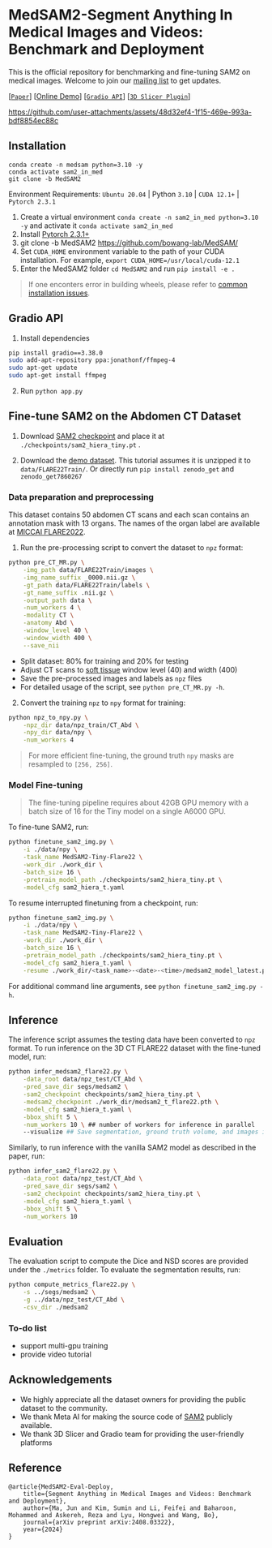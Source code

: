 # MedSAM2-Segment Anything In Medical Images and Videos: Benchmark and Deployment

This is the official repository for benchmarking and fine-tuning SAM2 on medical images. Welcome to join our [mailing list](https://forms.gle/hk4Efp6uWnhjUHFP6) to get updates.


[[`Paper`](https://arxiv.org/abs/2408.03322)] [[Online Demo](https://huggingface.co/spaces/junma/MedSAM2)] [[`Gradio API`](./app.py)] [[`3D Slicer Plugin`](https://github.com/bowang-lab/MedSAMSlicer/tree/SAM2)] 





https://github.com/user-attachments/assets/48d32ef4-1f15-469e-993a-bdf8854ec88c





## Installation
```
conda create -n medsam python=3.10 -y
conda activate sam2_in_med
git clone -b MedSAM2 
```

Environment Requirements: `Ubuntu 20.04` | Python `3.10` | `CUDA 12.1+` | `Pytorch 2.3.1`

1. Create a virtual environment `conda create -n sam2_in_med python=3.10 -y` and activate it `conda activate sam2_in_med`
2. Install [Pytorch 2.3.1+](https://pytorch.org/get-started/locally/)
3. git clone -b MedSAM2 https://github.com/bowang-lab/MedSAM/
4. Set `CUDA_HOME` environment variable to the path of your CUDA installation. For example, `export CUDA_HOME=/usr/local/cuda-12.1`
5. Enter the MedSAM2 folder `cd MedSAM2` and run `pip install -e .`
> If one enconters error in building wheels, please refer to [common installation issues](https://github.com/facebookresearch/segment-anything-2/blob/main/INSTALL.md#common-installation-issues).

## Gradio API

1. Install dependencies 

```bash
pip install gradio==3.38.0
sudo add-apt-repository ppa:jonathonf/ffmpeg-4
sudo apt-get update
sudo apt-get install ffmpeg
```

2. Run `python app.py`

## Fine-tune SAM2 on the Abdomen CT Dataset

1. Download [SAM2 checkpoint](https://dl.fbaipublicfiles.com/segment_anything_2/072824/sam2_hiera_tiny.pt) and place it at `./checkpoints/sam2_hiera_tiny.pt` .

2. Download the [demo dataset](https://zenodo.org/records/7860267). This tutorial assumes it is unzipped it to `data/FLARE22Train/`.
Or directly run `pip install zenodo_get` and `zenodo_get7860267`

### Data preparation and preprocessing

This dataset contains 50 abdomen CT scans and each scan contains an annotation mask with 13 organs. The names of the organ label are available at [MICCAI FLARE2022](https://flare22.grand-challenge.org/).

1. Run the pre-processing script to convert the dataset to `npz` format:
```bash
python pre_CT_MR.py \
    -img_path data/FLARE22Train/images \
    -img_name_suffix _0000.nii.gz \
    -gt_path data/FLARE22Train/labels \
    -gt_name_suffix .nii.gz \
    -output_path data \
    -num_workers 4 \
    -modality CT \
    -anatomy Abd \
    -window_level 40 \
    -window_width 400 \
    --save_nii
```
- Split dataset: 80% for training and 20% for testing
- Adjust CT scans to [soft tissue](https://radiopaedia.org/articles/windowing-ct) window level (40) and width (400)
- Save the pre-processed images and labels as `npz` files
- For detailed usage of the script, see `python pre_CT_MR.py -h`.

2. Convert the training `npz` to `npy` format for training:
```bash
python npz_to_npy.py \
    -npz_dir data/npz_train/CT_Abd \
    -npy_dir data/npy \
    -num_workers 4
```
> For more efficient fine-tuning, the ground truth `npy` masks are resampled to `[256, 256]`.

### Model Fine-tuning

> The fine-tuning pipeline requires about 42GB GPU memory with a batch size of 16 for the Tiny model on a single A6000 GPU.

To fine-tune SAM2, run:
```bash
python finetune_sam2_img.py \
    -i ./data/npy \
    -task_name MedSAM2-Tiny-Flare22 \
    -work_dir ./work_dir \
    -batch_size 16 \
    -pretrain_model_path ./checkpoints/sam2_hiera_tiny.pt \
    -model_cfg sam2_hiera_t.yaml
```

To resume interrupted finetuning from a checkpoint, run:
```bash
python finetune_sam2_img.py \
    -i ./data/npy \
    -task_name MedSAM2-Tiny-Flare22 \
    -work_dir ./work_dir \
    -batch_size 16 \
    -pretrain_model_path ./checkpoints/sam2_hiera_tiny.pt \
    -model_cfg sam2_hiera_t.yaml \
    -resume ./work_dir/<task_name>-<date>-<time>/medsam2_model_latest.pth
```

For additional command line arguments, see `python finetune_sam2_img.py -h`.

## Inference
The inference script assumes the testing data have been converted to `npz` format.
To run inference on the 3D CT FLARE22 dataset with the fine-tuned model, run:
```bash
python infer_medsam2_flare22.py \
    -data_root data/npz_test/CT_Abd \
    -pred_save_dir segs/medsam2 \
    -sam2_checkpoint checkpoints/sam2_hiera_tiny.pt \
    -medsam2_checkpoint ./work_dir/medsam2_t_flare22.pth \
    -model_cfg sam2_hiera_t.yaml \
    -bbox_shift 5 \
    -num_workers 10 \ ## number of workers for inference in parallel
    --visualize ## Save segmentation, ground truth volume, and images in .nii.gz for visualization
```

Similarly, to run inference with the vanilla SAM2 model as described in the paper, run:
```bash
python infer_sam2_flare22.py \
    -data_root data/npz_test/CT_Abd \
    -pred_save_dir segs/sam2 \
    -sam2_checkpoint checkpoints/sam2_hiera_tiny.pt \
    -model_cfg sam2_hiera_t.yaml \
    -bbox_shift 5 \
    -num_workers 10
```

## Evaluation

The evaluation script to compute the Dice and NSD scores are provided under the `./metrics` folder. To evaluate the segmentation results, run:
```bash
python compute_metrics_flare22.py \
    -s ../segs/medsam2 \
    -g ../data/npz_test/CT_Abd \
    -csv_dir ./medsam2
```


###  To-do list
- support multi-gpu training
- provide video tutorial 


## Acknowledgements
- We highly appreciate all the dataset owners for providing the public dataset to the community.
- We thank Meta AI for making the source code of [SAM2](https://github.com/facebookresearch/segment-anything-2) publicly available.
- We thank 3D Slicer and Gradio team for providing the user-friendly platforms


## Reference

```
@article{MedSAM2-Eval-Deploy,
    title={Segment Anything in Medical Images and Videos: Benchmark and Deployment},
    author={Ma, Jun and Kim, Sumin and Li, Feifei and Baharoon, Mohammed and Askereh, Reza and Lyu, Hongwei and Wang, Bo},
    journal={arXiv preprint arXiv:2408.03322},
    year={2024}
}
      
```

